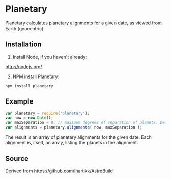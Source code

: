 Planetary
=========

Planetary calculates planetary alignments for a given date, as viewed from Earth (geocentric).

## Installation
1) Install Node, if you haven't already:

http://nodejs.org/

2) NPM install Planetary:

`npm install planetary`

## Example

```js
var planetary = require('planetary');
var now = new Date();
var maxSeparation = 8; // maximum degrees of separation of planets. Default is 5.
var alignments = planetary.alignments( now, maxSeparation );
```

The result is an array of planetary alignments for the given date.  Each alignment is, itself, an array, listing the planets in the alignment.

## Source
Derived from https://github.com/lhartikk/AstroBuild